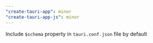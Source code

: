 ```yaml
---
"create-tauri-app": minor
"create-tauri-app-js": minor
---
```


Include `$schema` property in `tauri.conf.json` file by default